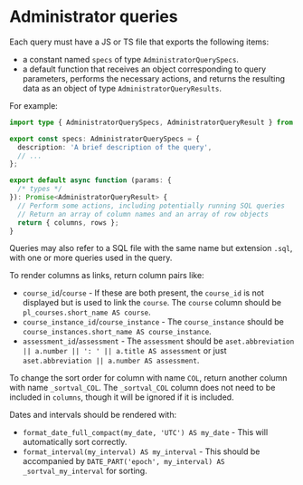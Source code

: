 # Administrator queries

Each query must have a JS or TS file that exports the following items:

- a constant named `specs` of type `AdministratorQuerySpecs`.
- a default function that receives an object corresponding to query parameters, performs the necessary actions, and returns the resulting data as an object of type `AdministratorQueryResults`.

For example:

```ts
import type { AdministratorQuerySpecs, AdministratorQueryResult } from './util.js';

export const specs: AdministratorQuerySpecs = {
  description: 'A brief description of the query',
  // ...
};

export default async function (params: {
  /* types */
}): Promise<AdministratorQueryResult> {
  // Perform some actions, including potentially running SQL queries
  // Return an array of column names and an array of row objects
  return { columns, rows };
}
```

Queries may also refer to a SQL file with the same name but extension `.sql`, with one or more queries used in the query.

To render columns as links, return column pairs like:

- `course_id`/`course` - If these are both present, the `course_id` is not displayed but is used to link the `course`. The `course` column should be `pl_courses.short_name AS course`.
- `course_instance_id`/`course_instance` - The `course_instance` should be `course_instances.short_name AS course_instance`.
- `assessment_id`/`assessment` - The `assessment` should be `aset.abbreviation || a.number || ': ' || a.title AS assessment` or just `aset.abbreviation || a.number AS assessment`.

To change the sort order for column with name `COL`, return another column with name `_sortval_COL`. The `_sortval_COL` column does not need to be included in `columns`, though it will be ignored if it is included.

Dates and intervals should be rendered with:

- `format_date_full_compact(my_date, 'UTC') AS my_date` - This will automatically sort correctly.
- `format_interval(my_interval) AS my_interval` - This should be accompanied by `DATE_PART('epoch', my_interval) AS _sortval_my_interval` for sorting.

